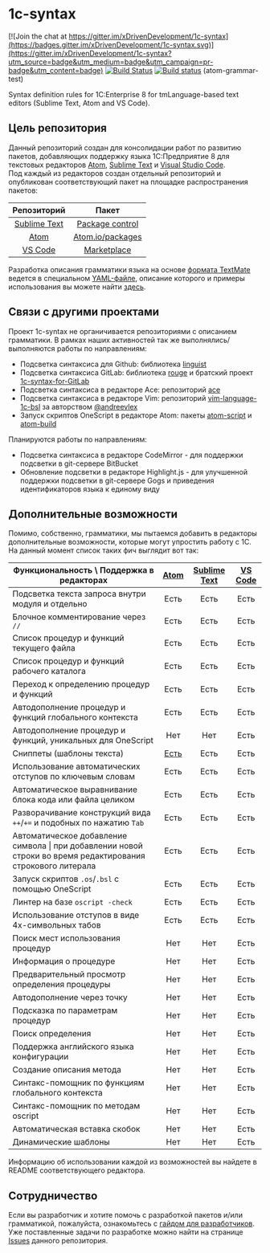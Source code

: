 # 1c-syntax

[![Join the chat at https://gitter.im/xDrivenDevelopment/1c-syntax](https://badges.gitter.im/xDrivenDevelopment/1c-syntax.svg)](https://gitter.im/xDrivenDevelopment/1c-syntax?utm_source=badge&utm_medium=badge&utm_campaign=pr-badge&utm_content=badge)
[![Build Status](https://travis-ci.org/xDrivenDevelopment/atom-language-1c-bsl.svg?branch=master)](https://travis-ci.org/xDrivenDevelopment/atom-language-1c-bsl)
[![Build status](https://ci.appveyor.com/api/projects/status/y42clq0jgf3vth2c/branch/master?svg=true)](https://ci.appveyor.com/project/nixel2007/atom-language-1c-bsl/branch/master) (atom-grammar-test)

Syntax definition rules for 1C:Enterprise 8 for tmLanguage-based text editors (Sublime Text, Atom and VS Code).

## Цель репозитория
Данный репозиторий создан для консолидации работ по развитию пакетов, добавляющих поддержку языка 1С:Предприятие 8 для текстовых редакторов [Atom](https://atom.io/), [Sublime Text](http://www.sublimetext.com/) и [Visual Studio Code](https://www.visualstudio.com/en-us/products/code-vs.aspx).  
Под каждый из редакторов создан отдельный репозиторий и опубликован соответствующий пакет на площадке распространения пакетов:

| Репозиторий | Пакет |
|:---:|:---:|
| [Sublime Text](https://github.com/xDrivenDevelopment/sublime-language-1c-bsl) | [Package control](https://packagecontrol.io/packages/Language%201C%20(BSL)) |
| [Atom](https://github.com/xDrivenDevelopment/atom-language-1c-bsl) | [Atom.io/packages](https://atom.io/packages/language-1c-bsl) |
| [VS Code](https://github.com/xDrivenDevelopment/vsc-language-1c-bsl) | [Marketplace](https://marketplace.visualstudio.com/items/xDrivenDevelopment.language-1c-bsl) |

Разработка описания грамматики языка на основе [формата TextMate](http://manual.macromates.com/en/language_grammars) ведется в специальном [YAML-файле](https://github.com/xDrivenDevelopment/1c-syntax/blob/master/1c.YAML-tmLanguage), описание которого и примеры использования вы можете найти [здесь](http://docs.sublimetext.info/en/latest/extensibility/syntaxdefs.html).

## Связи с другими проектами

Проект 1c-syntax не органичивается репозиториями с описанием грамматики. В рамках наших активностей так же выполнялись/выполняются работы по направлениям:

* Подсветка синтаксиса для Github: библиотека [linguist](https://github.com/github/linguist)
* Подсветка синтаксиса GitLab: библиотека [rouge](https://github.com/jneen/rouge) и братский проект [1c-syntax-for-GitLab](https://github.com/karnilaev/1c-syntax-for-GitLab)
* Подсветка синтаксиса в редакторе Ace: репозиторий [ace](https://github.com/ajaxorg/ace)
* Подсветка синтаксиса в редакторе Vim: репозиторий [vim-language-1c-bsl](https://github.com/andreevlex/vim-language-1c-bsl) за авторством [@andreevlex](https://github.com/andreevlex)
* Запуск скриптов OneScript в редакторе Atom: пакеты [atom-script](https://github.com/rgbkrk/atom-script) и [atom-build](https://github.com/noseglid/atom-build)

Планируются работы по направлениям:
* Подсветка синтаксиса в редакторе CodeMirror - для поддержки подсветки в git-сервере BitBucket
* Обновление подсветки в редакторе Highlight.js - для улучшенной поддержки подсветки в git-сервере Gogs и приведения идентификаторов языка к единому виду

## Дополнительные возможности

Помимо, собственно, грамматики, мы пытаемся добавить в редакторы дополнительные
возможности, которые могут упростить работу с 1С.  
На данный момент список таких фич выглядит вот так:

| Функциональность \ Поддержка в редакторах | [Atom](https://github.com/xDrivenDevelopment/atom-language-1c-bsl) | [Sublime Text](https://github.com/xDrivenDevelopment/sublime-language-1c-bsl) | [VS Code](https://github.com/xDrivenDevelopment/vsc-language-1c-bsl) |
|---|:---:|:---:|:---:|
| Подсветка текста запроса внутри модуля и отдельно | Есть | Есть | Есть |
| Блочное комментирование через `//` | Есть | Есть | Есть |
| Список процедур и функций текущего файла | Есть | Есть | Есть |
| Список процедур и функций рабочего каталога | Есть | Есть | Есть |
| Переход к определению процедур и функций | Есть | Есть | Есть |
| Автодополнение процедур и функций глобального контекста | Есть | Есть | Есть |
| Автодополнение процедур и функций, уникальных для OneScript | Нет | Нет | Есть |
| Сниппеты (шаблоны текста) | [Есть](https://github.com/xDrivenDevelopment/1c-syntax/issues/110) | Есть | Есть |
| Использование автоматических отступов по ключевым словам | Есть | Есть | Есть |
| Автоматическое выравнивание блока кода или файла целиком | Есть | Есть | Есть |
| Разворачивание конструкций вида `++`/`+=` и подобных по нажатию `Tab` | Есть | Есть | Есть |
| Автоматическое добавление символа &#124; при добавлении новой строки во время редактирования строкового литерала | Есть | Есть | Есть |
| Запуск скриптов `.os`/`.bsl` с помощью OneScript | Есть | Есть | Есть |
| Линтер на базе `oscript -check` | Есть | Есть | Есть |
| Использование отступов в виде 4х-символьных табов | Есть | Есть | Есть |
| Поиск мест использования процедур | Нет | Нет | Есть |
| Информация о процедуре | Нет | Нет | Есть |
| Предварительный просмотр определения процедуры | Нет | Нет | Есть |
| Автодополнение через точку | Нет | Нет | Есть |
| Подсказка по параметрам процедур | Нет | Нет | Есть |
| Поиск определения | Нет | Нет | Есть |
| Поддержка английского языка конфигурации | Нет | Нет | Есть |
| Создание описания метода | Нет | Нет | Есть |
| Синтакс-помощник по функциям глобального контекста | Нет | Нет | Есть |
| Синтакс-помощник по методам oscript | Нет | Нет | Есть |
| Автоматическая вставка скобок | Нет | Нет | Есть |
| Динамические шаблоны | Нет | Нет | Есть |

Информацию об использовании каждой из возможностей вы найдете в README
соответствующего редактора.

## Сотрудничество

Если вы разработчик и хотите помочь с разработкой пакетов и/или грамматикой, пожалуйста, ознакомьтесь с [гайдом для разработчиков](https://github.com/xDrivenDevelopment/1c-syntax/blob/master/CONTRIBUTING.md).  
Уже поставленные задачи по разработке можно найти на странице [Issues](https://github.com/xDrivenDevelopment/1c-syntax/issues) данного репозитория.
